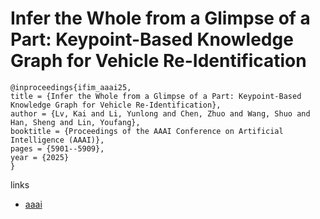 # Infer the Whole from a Glimpse of a Part: Keypoint-Based Knowledge Graph for Vehicle Re-Identification

```
@inproceedings{ifim_aaai25,
title = {Infer the Whole from a Glimpse of a Part: Keypoint-Based Knowledge Graph for Vehicle Re-Identification},
author = {Lv, Kai and Li, Yunlong and Chen, Zhuo and Wang, Shuo and Han, Sheng and Lin, Youfang},
booktitle = {Proceedings of the AAAI Conference on Artificial Intelligence (AAAI)},
pages = {5901--5909},
year = {2025}
}
```

links
- [aaai](https://ojs.aaai.org/index.php/AAAI/article/view/32630)
